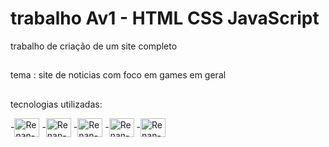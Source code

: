 # trabalho Av1 - HTML CSS JavaScript

trabalho de criação de um site completo 

##

tema : site de noticias com foco em games em geral

##

tecnologias utilizadas: 

-<img align="center" alt="Renan-HTML" height="30" width="40" src="https://img.shields.io/badge/HTML-239120?style=for-the-badge&logo=html5&logoColor=white">
-<img align="center" alt="Renan-CSS" height="30" width="40" src="https://img.shields.io/badge/CSS-239120?&style=for-the-badge&logo=css3&logoColor=white">
-<img align="center" alt="Renan-Js" height="30" width="40" src="https://img.shields.io/badge/JavaScript-323330?style=for-the-badge&logo=javascript&logoColor=F7DF1E">
-<img align="center" alt="Renan-Jq" height="30" width="40" src="https://img.shields.io/badge/jQuery-0769AD?style=for-the-badge&logo=jquery&logoColor=white">
-<img align="center" alt="Renan-Jq" height="30" width="40" src="https://img.shields.io/badge/Bootstrap-563D7C?style=for-the-badge&logo=bootstrap&logoColor=white">

